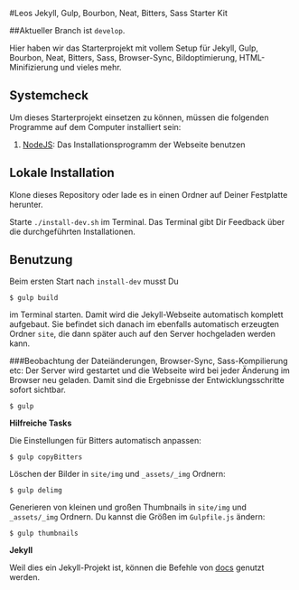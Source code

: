 #Leos Jekyll, Gulp, Bourbon, Neat, Bitters, Sass Starter Kit

##Aktueller Branch ist `develop`.

Hier haben wir das Starterprojekt mit vollem Setup für Jekyll, Gulp, Bourbon, Neat, Bitters, Sass, Browser-Sync, Bildoptimierung, HTML-Minifizierung und vieles mehr.

## Systemcheck

Um dieses Starterprojekt einsetzen zu können, müssen die folgenden Programme auf dem Computer installiert sein:

1. [NodeJS](http://nodejs.org): Das Installationsprogramm der Webseite benutzen

## Lokale Installation

Klone dieses Repository oder lade es in einen Ordner auf Deiner Festplatte herunter.

Starte `./install-dev.sh` im Terminal. Das Terminal gibt Dir Feedback über die durchgeführten Installationen.

## Benutzung

Beim ersten Start nach `install-dev` musst Du
```shell
$ gulp build
```
im Terminal starten. Damit wird die Jekyll-Webseite automatisch komplett aufgebaut. Sie befindet sich danach im ebenfalls automatisch erzeugten Ordner `site`, die dann später auch auf den Server hochgeladen werden kann.

###Beobachtung der Dateiänderungen, Browser-Sync, Sass-Kompilierung etc:
Der Server wird gestartet und die Webseite wird bei jeder Änderung im Browser neu geladen. Damit sind die Ergebnisse der Entwicklungsschritte sofort sichtbar.
```shell
$ gulp
```

**Hilfreiche Tasks**

Die Einstellungen für Bitters automatisch anpassen:
```shell
$ gulp copyBitters
```

Löschen der Bilder in `site/img` und `_assets/_img` Ordnern:
```shell
$ gulp delimg
```

Generieren von kleinen und großen Thumbnails in `site/img` und `_assets/_img` Ordnern. Du kannst die Größen im `Gulpfile.js` ändern:
```shell
$ gulp thumbnails
```

**Jekyll**

Weil dies ein Jekyll-Projekt ist, können die Befehle von [docs](http://jekyllrb.com/docs/usage/) genutzt werden.
